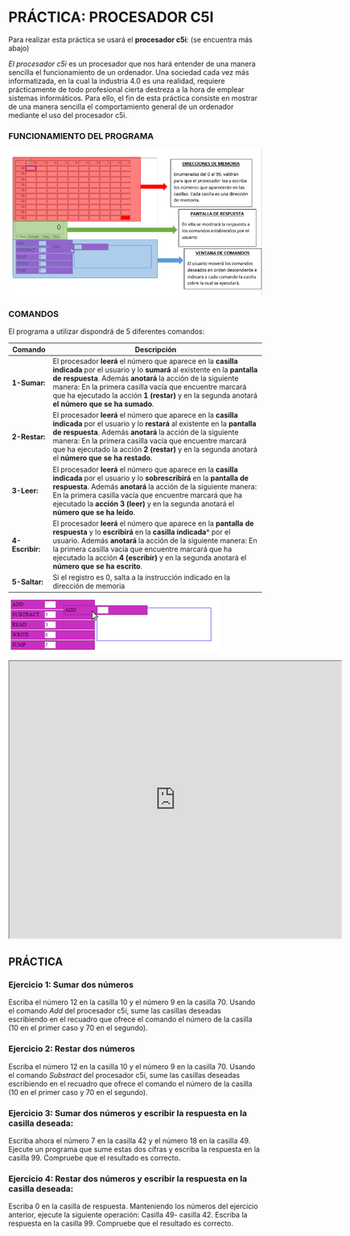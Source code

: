 # PRÁCTICA: PROCESADOR C5I

Para realizar esta práctica se usará el **procesador c5i**: (se encuentra más abajo)

*El procesador c5i* es un procesador que nos hará entender de una manera sencilla el funcionamiento de un ordenador. Una sociedad cada vez más informatizada, en la cual la industria 4.0 es una realidad, requiere prácticamente de todo profesional cierta destreza a la hora de emplear sistemas informáticos. Para ello, el fin de esta práctica consiste en mostrar de una manera sencilla el comportamiento general de un ordenador mediante el uso del procesador c5i.

### FUNCIONAMIENTO DEL PROGRAMA

![alt text](Funcionamiento%20Programa.PNG)

### COMANDOS

El programa a utilizar dispondrá de 5 diferentes comandos:

| Comando | Descripción |
| ----- | ----- |
| **1-Sumar:** | El procesador **leerá** el número que aparece en la **casilla indicada**  por el usuario y lo **sumará** al existente en la **pantalla de respuesta**. Además **anotará** la acción de la siguiente manera: En la primera casilla vacía que encuentre marcará que ha ejecutado la acción **1 (restar)** y en la segunda anotará **el número que se ha sumado**. |
| **2-Restar:** | El procesador **leerá** el número que aparece en la **casilla indicada** por el usuario y lo **restará** al existente en la **pantalla de respuesta**. Además **anotará** la acción de la siguiente manera: En la primera casilla vacía que encuentre marcará que ha ejecutado la acción **2 (restar)** y en la segunda anotará el **número que se ha restado**. |
| **3-Leer:** | El procesador **leerá** el número que aparece en la **casilla indicada** por el usuario y lo **sobrescribirá** en la **pantalla de respuesta**. Además **anotará** la acción de la siguiente manera: En la primera casilla vacía que encuentre marcará que ha ejecutado la **acción 3 (leer)** y en la segunda anotará el **número que se ha leído**. |
| **4-Escribir:** | El procesador **leerá** el número que aparece en la **pantalla de respuesta** y lo **escribirá** en la **casilla indicada^** por el usuario. Además **anotará** la acción de la siguiente manera: En la primera casilla vacía que encuentre marcará que ha ejecutado la acción **4 (escribir)** y en la segunda anotará el **número que se ha escrito**. |
| **5-Saltar:** |Si el registro es 0, salta a la instrucción indicado en la dirección de memoria |

![alt text](COMANDOS.PNG)

<iframe width="660" height="550" src="https://Pauandalt.github.io/TFG-Practica-c5i/c5i-ui.html" frameborder="1" allowfullscreen></iframe>

## PRÁCTICA

### Ejercicio 1: Sumar dos números
Escriba el número 12 en la casilla 10 y el número 9 en la casilla 70. Usando el comando *Add* del procesador c5i, sume las casillas deseadas escribiendo en el recuadro que ofrece el comando el número de la casilla (10 en el primer caso y 70 en el segundo).

### Ejercicio 2: Restar dos números
Escriba el número 12 en la casilla 10 y el número 9 en la casilla 70. Usando el comando *Substract* del procesador c5i, sume las casillas deseadas escribiendo en el recuadro que ofrece el comando el número de la casilla (10 en el primer caso y 70 en el segundo).

### Ejercicio 3: Sumar dos números y escribir la respuesta en la casilla deseada:
Escriba ahora el número 7 en la casilla 42 y el número 18 en la casilla 49. Ejecute un programa que sume estas dos cifras y escriba la respuesta en la casilla 99. Compruebe que el resultado es correcto.

### Ejercicio 4: Restar dos números y escribir la respuesta en la casilla deseada:
Escriba 0 en la casilla de respuesta. Manteniendo los números del ejercicio anterior, ejecute la siguiente operación: Casilla 49- casilla 42. Escriba la respuesta en la casilla 99. Compruebe que el resultado es correcto.

